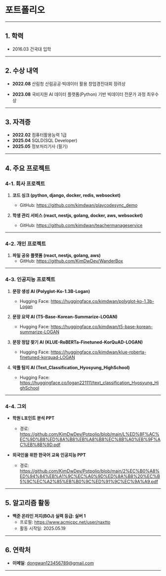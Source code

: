 # 포트폴리오
---

## 1. 학력

- 2016.03 건국대 입학

---

## 2. 수상 내역

- **2022.08** 산림청 산림공공·빅데이터 활용 창업경진대회 장려상  

- **2023.08** 국비지원 AI 데이터 플랫폼(Python) 기반 빅데이터 전문가 과정 최우수상  

---

## 3. 자격증

- **2022.02** 컴퓨터활용능력 1급  
- **2025.04** SQLD(SQL Developer)  
- **2025.05** 정보처리기사 (필기)

---

## 4. 주요 프로젝트

### 4-1. 회사 프로젝트

1. **코드 싱크 (python, django, docker, redis, websocket)**  
   - GitHub: https://github.com/kimdwan/playcodesync_demo  

2. **학생 관리 서비스 (react, nestjs, golang, docker, aws, websocket)**  
   - GitHub: https://github.com/kimdwan/teachermanageservice  
---

### 4-2. 개인 프로젝트

1. **파일 공유 플랫폼 (react, nestjs, golang, aws)**  
   - GitHub: https://github.com/KimDwDev/WanderBox  

---

### 4-3. 인공지능 프로젝트

1. **문장 생성 AI (Polyglot-Ko-1.3B-Logan)**  
   - Hugging Face: https://huggingface.co/kimdwan/polyglot-ko-1.3b-Logan  

2. **문장 요약 AI (T5-Base-Korean-Summarize-LOGAN)**  
   - Hugging Face: https://huggingface.co/kimdwan/t5-base-korean-summarize-LOGAN  

3. **문장 정답 찾기 AI (KLUE-RoBERTa-Finetuned-KorQuAD-LOGAN)**  
   - Hugging Face: https://huggingface.co/kimdwan/klue-roberta-finetuned-korquad-LOGAN  

4. **악플 탐지 AI (Text_Classification_Hyosyung_HighSchool)**  
   - Hugging Face: https://huggingface.co/logan221111/text_classification_Hyosyung_HighSchool  

---

### 4-4. 그외
   
   - **학원 L포인트 분석 PPT**  
     - 경로: https://github.com/KimDwDev/Potpolio/blob/main/L%ED%8F%AC%EC%9D%B8%ED%8A%B8%EB%A8%B8%EC%8B%A0%EB%9F%AC%EB%8B%9D.pdf

   - **외국인을 위한 한국어 교육 인공지능 PPT**  
     - 경로: https://github.com/KimDwDev/Potpolio/blob/main/2%EC%B0%A8%ED%94%84%EB%A1%9C%EC%A0%9D%ED%8A%B8%20%EC%B5%9C%EC%A2%85%EB%B0%9C%ED%91%9C%EC%9A%A9.pdf
---

## 5. 알고리즘 활동

- **백준 온라인 저지(BOJ) 실력 등급: 실버 1**  
  - 프로필: https://www.acmicpc.net/user/naxtto  
  - 활동 시작일: 2025.05.19

---

## 6. 연락처

- **이메일**: dongwan123456789@gmail.com
  
---

